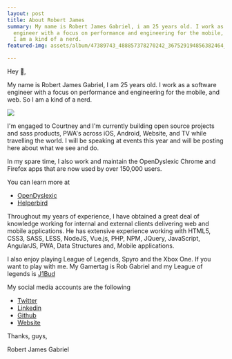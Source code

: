 ```yaml
---
layout: post
title: About Robert James
summary: My name is Robert James Gabriel, i am 25 years old. I work as a software
  engineer with a focus on performance and engineering for the mobile, and web. So
  I am a kind of a nerd.
featured-img: assets/album/47389743_488857378270242_367529194856382464_o.jpg

---
```

Hey 👋,

My name is Robert James Gabriel, I am 25 years old. I work as a software engineer with a focus on performance and engineering for the mobile, and web. So I am a kind of a nerd.

![](https://www.lovetravelmoney.com/assets/album/DvNZ17WH_400x400.jpg)


I'm engaged to Courtney and I'm currently building open source projects and sass products, PWA's across iOS, Android, Website, and TV while travelling the world. I will be speaking at events this year and will be posting here about what we see and do.

In my spare time, I also work and maintain the OpenDyslexic Chrome and Firefox apps that are now used by over 150,000 users.

You can learn more at

* [OpenDyslexic](https://www.opendyslexic.org "https://www.opendyslexic.org")
* [Helperbird](https://www.opendyslexic.org "https://www.opendyslexic.org")

Throughout my years of experience, I have obtained a great deal of knowledge working for internal and external clients delivering web and mobile applications. He has extensive experience working with HTML5, CSS3, SASS, LESS, NodeJS, Vue.js, PHP, NPM, JQuery, JavaScript, AngularJS, PWA, Data Structures and, Mobile applications.

I also enjoy playing League of Legends, Spyro and the Xbox One. If you want to play with me. My Gamertag is Rob Gabriel and my League of legends is [J1Bud](http://na.op.gg/summoner/userName=j1bud "http://na.op.gg/summoner/userName=j1bud")

My social media accounts are the following

* [Twitter](https://twitter.com/RobertJGabriel "Twitter")
* [Linkedin](https://www.linkedin.com/in/robertjamesgabriel/ "Linkedin")
* [Github](https://github.com/RobertJGabriel/ "Github")
* [Website](https://www.robertgabriel.ninja/ "Website")

Thanks, guys,

Robert James Gabriel
